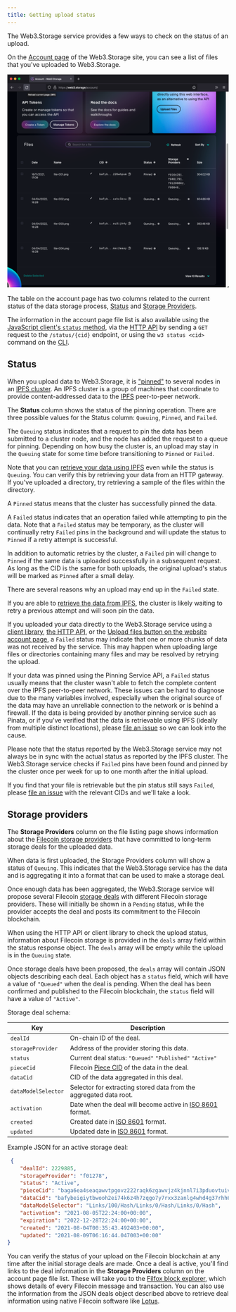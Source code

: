 ```yaml
---
title: Getting upload status
---
```


The Web3.Storage service provides a few ways to check on the status of an upload.

On the [Account page](https://web3.storage/account) of the Web3.Storage site, you can see a list of files that you've uploaded to Web3.Storage.

![Screenshot of Web3.Storage account page, showing a table of uploaded files](./images/account-page-files.png)

The table on the account page has two columns related to the current status of the data storage process, [Status](#status) and [Storage Providers](#storage-providers).

The information in the account page file list is also available using the [JavaScript client's `status` method][client-js-check], via the [HTTP API][client-http] by sending a `GET` request to the `/status/{cid}` endpoint, or using the `w3 status <cid>` command on the [CLI](https://github.com/web3-storage/web3.storage/tree/main/packages/w3#readme).

## Status

When you upload data to Web3.Storage, it is ["pinned"][ipfs-docs-pinning] to several nodes in an [IPFS cluster][ipfs-cluster]. An IPFS cluster is a group of machines that coordinate to provide content-addressed data to the [IPFS](https://ipfs.io) peer-to-peer network.

The **Status** column shows the status of the pinning operation. There are three possible values for the Status column: `Queuing`, `Pinned`, and `Failed`.

The `Queuing` status indicates that a request to pin the data has been submitted to a cluster node, and the node has added the request to a queue for pinning. Depending on how busy the cluster is, an upload may stay in the `Queuing` state for some time before transitioning to `Pinned` or `Failed`.

Note that you can [retrieve your data using IPFS][howto-retrieve] even while the status is `Queuing`. You can verify this by retrieving your data from an HTTP gateway. If you've uploaded a directory, try retrieving a sample of the files within the directory.

A `Pinned` status means that the cluster has successfully pinned the data.

A `Failed` status indicates that an operation failed while attempting to pin the data. Note that a `Failed` status may be temporary, as the cluster will continually retry `Failed` pins in the background and will update the status to `Pinned` if a retry attempt is successful.

In addition to automatic retries by the cluster, a `Failed` pin will change to `Pinned` if the same data is uploaded successfully in a subsequent request. As long as the CID is the same for both uploads, the original upload's status will be marked as `Pinned` after a small delay.

There are several reasons why an upload may end up in the `Failed` state.

If you are able to [retrieve the data from IPFS][howto-retrieve], the cluster is likely waiting to retry a previous attempt and will soon pin the data.

If you uploaded your data directly to the Web3.Storage service using a [client library][client-js], [the HTTP API][client-http], or the [Upload files button on the website account page][upload-page], a `Failed` status may indicate that one or more chunks of data was not received by the service. This may happen when uploading large files or directories containing many files and may be resolved by retrying the upload.

If your data was pinned using the Pinning Service API, a `Failed` status usually means that the cluster wasn't able to fetch the complete content over the IPFS peer-to-peer network. These issues can be hard to diagnose due to the many variables involved, especially when the original source of the data may have an unreliable connection to the network or is behind a firewall. If the data is being provided by another pinning service such as Pinata, or if you've verified that the data is retrievable using IPFS (ideally from multiple distinct locations), please [file an issue][new-issue] so we can look into the cause.

Please note that the status reported by the Web3.Storage service may not always be in sync with the actual status as reported by the IPFS cluster. The Web3.Storage service checks if `Failed` pins have been found and pinned by the cluster once per week for up to one month after the initial upload.

If you find that your file is retrievable but the pin status still says `Failed`, please [file an issue][new-issue] with the relevant CIDs and we'll take a look.

## Storage providers

The **Storage Providers** column on the file listing page shows information about the [Filecoin storage providers][fil-docs-storage-providers] that have committed to long-term storage deals for the uploaded data.

When data is first uploaded, the Storage Providers column will show a status of `Queuing`. This indicates that the Web3.Storage service has the data and is aggregating it into a format that can be used to make a storage deal.

Once enough data has been aggregated, the Web3.Storage service will propose several Filecoin [storage deals][fil-docs-deals] with different Filecoin storage providers. These will initially be shown in a `Pending` status, while the provider accepts the deal and posts its commitment to the Filecoin blockchain.

When using the HTTP API or client library to check the upload status, information about Filecoin storage is provided in the `deals` array field within the status response object. The `deals` array will be empty while the upload is in the `Queuing` state.

Once storage deals have been proposed, the `deals` array will contain JSON objects describing each deal. Each object has a `status` field, which will have a value of `"Queued"` when the deal is pending. When the deal has been confirmed and published to the Filecoin blockchain, the `status` field will have a value of `"Active"`.

Storage deal schema:

| Key                 | Description |
|---------------------|-------------|
| `dealId`            | On-chain ID of the deal. |
| `storageProvider`   | Address of the provider storing this data. |
| `status`            | Current deal status: `"Queued"` `"Published"` `"Active"` |
| `pieceCid`          | Filecoin [Piece CID](https://spec.filecoin.io/systems/filecoin_files/piece/) of the data in the deal. |
| `dataCid`           | CID of the data aggregated in this deal. |
| `dataModelSelector` | Selector for extracting stored data from the aggregated data root. |
| `activation`        | Date when the deal will become active in [ISO 8601](https://en.wikipedia.org/wiki/ISO_8601) format. |
| `created`           | Created date in [ISO 8601](https://en.wikipedia.org/wiki/ISO_8601) format. |
| `updated`           | Updated date in [ISO 8601](https://en.wikipedia.org/wiki/ISO_8601) format. |

Example JSON for an active storage deal:

```json
 {
    "dealId": 2229885,
    "storageProvider": "f01278",
    "status": "Active",
    "pieceCid": "baga6ea4seaqawvtpgovz222raqk6zgawvjz4kjnnl7i3pduovtuivl2qxokoaji",
    "dataCid": "bafybeigiytbwooh2ei74k6z4h7zqgo7y7rxx3zanlg4whd4g37rhh6o74m",
    "dataModelSelector": "Links/100/Hash/Links/0/Hash/Links/0/Hash",
    "activation": "2021-08-05T22:24:00+00:00",
    "expiration": "2022-12-28T22:24:00+00:00",
    "created": "2021-08-04T00:35:43.492403+00:00",
    "updated": "2021-08-09T06:16:44.047003+00:00"
}
```

You can verify the status of your upload on the Filecoin blockchain at any time after the initial storage deals are made. Once a deal is active, you'll find links to the deal information in the **Storage Providers** column on the account page file list. These will take you to the [Filfox block explorer](https://filfox.info/), which shows details of every Filecoin message and transaction. You can also use the information from the JSON deals object described above to retrieve deal information using native Filecoin software like [Lotus](https://lotus.filecoin.io/).

[ipfs-docs-pinning]: https://docs.ipfs.io/how-to/pin-files
[ipfs-cluster]: https://cluster.ipfs.io/

[howto-retrieve]: /docs/how-tos/retrieve
[client-js]: /docs/reference/js-client-library/
[client-js-check]: /docs/reference/js-client-library#check-status
[client-http]: /docs/reference/http-api/
[upload-page]: https://web3.storage/account/

[new-issue]: https://github.com/web3-storage/web3.storage/issues/new?assignees=&labels=kind%2Fbug%2Cneed%2Ftriage&template=bug_report.md&title=

[fil-docs-storage-providers]: https://docs.filecoin.io/storage-provider/
[fil-docs-deals]: https://docs.filecoin.io/storage-provider/how-providing-works/#deals